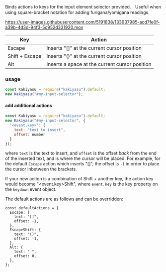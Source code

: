 Binds actions to keys for the input element selector provided.　Useful when using square-bracket notation for adding furigana/yomigana readings.



https://user-images.githubusercontent.com/5191838/133937985-acd7fe0f-a39b-4d3d-94f3-5c952d331920.mov



| Key      | Action |
| ----------- | ----------- |
| Escape      | Inserts "[]" at the current cursor position       |
| Shift + Escape   | Inserts "()" at the current cursor position        |
| Alt   | Inserts a space at the current cursor position        |

### usage
```javascript
const Kakiyasu = require("kakiyasu").default;
new Kakiyasu("#my-input-selector");
```

#### add additional actions
```javascript
const Kakiyasu = require("kakiyasu").default;
new Kakiyasu("#my-input-selector", {
  "<event.key>": {
    text: "text to insert",
    offset: number
  }
});
```
where `text` is the text to insert, and `offset` is the offset _back_ from the end of the inserted text, and is where the cursor will be placed. For example, for the default `Escape` action which inserts "[]", the offset is `-1` in order to place the cursor inbetween the brackets.

If your new action is a combination of Shift + another key, the action key would become "<event.key>Shift", where `event.key` is the key property on the `keydown` event object.

The default actions are as follows and can be overridden:
```
const defaultActions = {
  Escape: {
    text: "[]",
    offset: -1,
  },
  EscapeShift: {
    text: "()",
    offset: -1,
  },
  Alt: {
    text: " ",
    offset: 0,
  },
};
```
